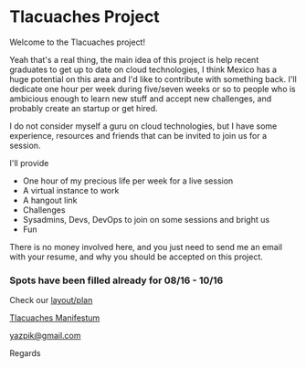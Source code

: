 # Tlacuaches Project

Welcome to the Tlacuaches project!

Yeah that's a real thing, the main idea of this project is help recent graduates to get up to date on cloud technologies, I think Mexico has a huge potential on this area and I'd like to contribute with something back.
I'll dedicate one hour per week during five/seven weeks or so to people who is ambicious enough to learn new stuff and accept new challenges, and probably create an startup or get hired.

I do not consider myself a guru on cloud technologies, but I have some experience, resources and friends that can be invited to join us for a session.

I'll provide 
- One hour of my precious life per week for a live session
- A virtual instance to work
- A hangout link
- Challenges
- Sysadmins, Devs, DevOps to join on some sessions and bright us
- Fun

There is no money involved here, and you just need to send me an email with your resume, and why you should be accepted on this project.

### Spots have been filled already for 08/16 - 10/16

Check our [layout/plan](https://github.com/tlacuaches/tlacuaches/blob/master/layout/plan.md) 

[Tlacuaches Manifestum](https://github.com/tlacuaches/tlacuaches/blob/master/manifestum.md)

yazpik@gmail.com

Regards
